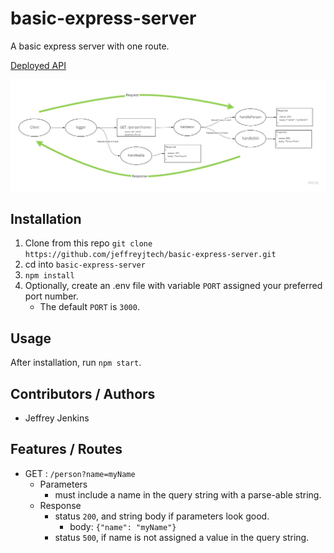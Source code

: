 # basic-express-server

A basic express server with one route.

[Deployed API](https://jjtech-basic-express-server.herokuapp.com)

![UML Diagram](./assets/uml-401-lab-2.jpg)

## Installation

1. Clone from this repo `git clone https://github.com/jeffreyjtech/basic-express-server.git`
2. cd into `basic-express-server`
3. `npm install`
4. Optionally, create an .env file with variable `PORT` assigned your preferred port number.
    - The default `PORT` is `3000`.

## Usage

After installation, run `npm start`.

## Contributors / Authors

- Jeffrey Jenkins

## Features / Routes

- GET : `/person?name=myName`
  - Parameters
    - must include a name in the query string with a parse-able string.
  - Response
    - status `200`, and string body if parameters look good.
      - body: `{"name": "myName"}`
    - status `500`, if name is not assigned a value in the query string.
